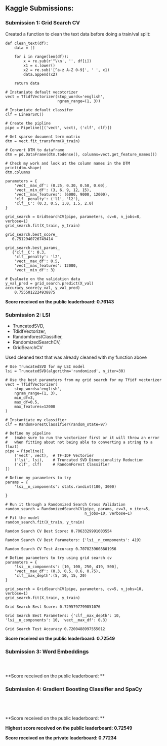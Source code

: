 ## Kaggle Submissions:

### Submission 1: Grid Search CV

Created a function to clean the text data before doing a train/val split:

```
def clean_text(df):
    data = []
    
    for i in range(len(df)):
        x = re.sub(r'^\\n', '', df[i])
        x1 = x.lower()
        x2 = re.sub('[^a-z A-Z 0-9]', ' ', x1)
        data.append(x2)
    
    return data
```

```
# Instaniate default vecotorizer
vect = TfidfVectorizer(stop_words='english',
                       ngram_range=(1, 3))

# Instaniate default classifer
clf = LinearSVC()

# Create the pipline
pipe = Pipeline([('vect', vect), ('clf', clf)])
```

```
# Get sparse document term matrix
dtm = vect.fit_transform(X_train)

# Convert DTM to dataframe
dtm = pd.DataFrame(dtm.todense(), columns=vect.get_feature_names())

# Check my work and look at the column names in the DTM
print(dtm.shape)
dtm.columns
```

```
parameters = {
    'vect__max_df': (0.25, 0.30, 0.50, 0.60),
    'vect__min_df': (3, 6, 9, 12, 15),
    'vect__max_features': (6000, 9000, 12000),
    'clf__penalty': ('l1', 'l2'),
    'clf__C': (0.3, 0.5, 1.0, 1.5, 2.0)
}

grid_search = GridSearchCV(pipe, parameters, cv=6, n_jobs=8, verbose=1)
grid_search.fit(X_train, y_train)
```

```
grid_search.best_score_
   0.7512940726749414
```

```
grid_search.best_params_
   {'clf__C': 0.3,
    'clf__penalty': 'l2',
    'vect__max_df': 0.5,
    'vect__max_features': 12000,
    'vect__min_df': 3}
```

```
# Evaluate on the validation data
y_val_pred = grid_search.predict(X_val)
accuracy_score(y_val, y_val_pred)
    0.7555012224938875
```

**Score received on the public leaderboard: 0.76143**

### Submission 2: LSI 
- TruncatedSVD, 
- TdidfVectorizer, 
- RandomforestClassifier, 
- RandomizedSearchCV, 
- GridSearchCV

Used cleaned text that was already cleaned with my function above

```
# Use TruncatedSVD for my LSI model
lsi = TruncatedSVD(algorithm='randomized', n_iter=30)

# Use the best parameters from my grid search for my Tfidf vectorizer
vect = TfidfVectorizer(
    stop_words='english',
    ngram_range=(1, 3),
    min_df=3,
    max_df=0.5,
    max_features=12000
)

# Instantiate my classifier
clf = RandomForestClassifier(random_state=97)

# Define my pipeline 
#   (make sure to run the vectorizer first or it will throw an error 
#   when fitting about not being able to converting a string to a float)
pipe = Pipeline([
    ('vect', vect),  # TF-IDF Vectorier
    ('lsi', lsi),    # Truncated SVD Dimensionality Reduction
    ('clf', clf)     # RandomForest Classifier
])

# Define my parameters to try
params = {
    'lsi__n_components': stats.randint(100, 3000)
    
}
```

```
# Run it through a Randomized Search Cross Validation
random_search = RandomizedSearchCV(pipe, params, cv=3, n_iter=5, 
                                   n_jobs=10, verbose=1)
# Fit the model
random_search.fit(X_train, y_train)
```

```
Random Search CV Best Score: 0.7063329991603554 

Random Search CV Best Parameters: {'lsi__n_components': 419} 

Random Search CV Test Accuracy 0.7078239608801956
```

```
# Define parameters to try using grid search cv
parameters = {
    'lsi__n_components': [10, 100, 250, 419, 500],
    'vect__max_df': (0.3, 0.5, 0.6, 0.75),
    'clf__max_depth':(5, 10, 15, 20)
}

grid_search = GridSearchCV(pipe, parameters, cv=5, n_jobs=10, verbose=1)
grid_search.fit(X_train, y_train)
```

```
Grid Search Best Score: 0.7295797799851076 

Grid Search Best Parameters: {'clf__max_depth': 10, 'lsi__n_components': 10, 'vect__max_df': 0.3} 

Grid Search Test Accuracy 0.7200488997555012
```

**Score received on the public leaderboard: 0.72549**

### Submission 3: Word Embeddings

```

```

```

```

```

```

**Score received on the public leaderboard: **

### Submission 4: Gradient Boosting Classifier and SpaCy

```


```

```


```

**Score received on the public leaderboard: **

**Highest score received on the public leaderboard: 0.72549**

**Score received on the private leaderboard: 0.77234**
